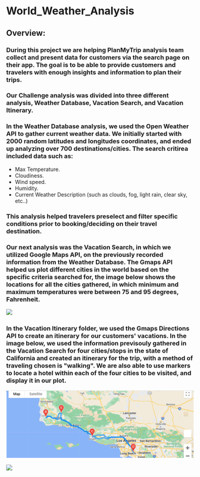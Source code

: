 # World_Weather_Analysis

## Overview:

### During this project we are helping PlanMyTrip analysis team collect and present data for customers via the search page on their app. The goal is to be able to provide customers and travelers with enough insights and information to plan their trips.
### Our Challenge analysis was divided into three different analysis, Weather Database, Vacation Search, and Vacation Itinerary.


### In the Weather Database analysis, we used the Open Weather API to gather current weather data. We initially started with 2000 random latitudes and longitudes coordinates, and ended up analyzing over 700 destinations/cities. The search critirea included data such as:

* Max Temperature.
* Cloudiness.
* Wind speed.
* Humidity.
* Current Weather Description (such as clouds, fog, light rain, clear sky, etc..)

### This analysis helped travelers preselect and filter specific conditions prior to booking/deciding on their travel destination.


### Our next analysis was the Vacation Search, in which we utilized Google Maps API, on the previously recorded information from the Weather Database. The Gmaps API helped us plot different cities in the world based on the specific criteria searched for, the image below shows the locations for all the cities gathered, in which minimum and maximum temperatures were between 75 and 95 degrees, Fahrenheit.

![](Vacation_Search/Weather_vacation_map.PNG)


### In the Vacation Itinerary folder, we used the Gmaps Directions API to create an itinerary for our customers' vacations. In the image below, we used the information previsouly gathered in the Vacation Search for four cities/stops in the state of California and created an itinerary for the trip, with a method of traveling chosen is "walking". We are also able to use markers to locate a hotel within each of the four cities to be visited, and display it in our plot.

![](Vacation_Itinerary/WeatherPy_travel_map.PNG)

![](Vacation_Search/CaptureWeatherPy_travel_map_markers.PNG)